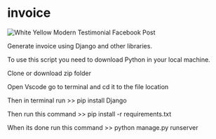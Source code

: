 # invoice
![White Yellow Modern Testimonial Facebook Post](https://user-images.githubusercontent.com/89783469/176346020-954a41fd-1f85-464a-9815-09559188aaed.png)


Generate invoice using Django and other libraries.

To use this script you need to download Python in your local machine.

Clone or download zip folder

Open Vscode go to terminal and cd it to the file location

Then in terminal run >> pip install Django

Then run this command >> pip install -r requirements.txt

When its done run this command >> python manage.py runserver
